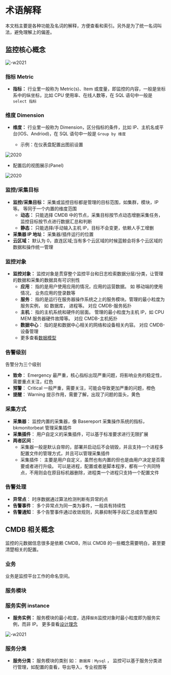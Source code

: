 # 术语解释

本文档主要是各种功能及名词的解释，方便查看和索引。另外是为了统一名词叫法，避免理解上的偏差。

## 监控核心概念

![-w2021](media/15799998161447.jpg)

### 指标 Metric

- **指标：** 行业里一般称为 Metric(s)、Item 或度量，即监控的内容，一般是坐标系中的纵坐标，比如 CPU 使用率、在线人数等，在 SQL 语句中一般是 `select 指标`

### 维度 Dimension

- **维度：** 行业里一般称为 Dimension，区分指标的条件，比如 IP、主机名或平台(IOS、Andriod)，在 SQL 语句中一般是 `Group by 维度`

  - 示例：在仪表盘配置出图前设置

![2020](media/16003086275528.jpg)

  - 配置后的视图展示(Panel)

![2020](media/16003085498859.jpg)

### 监控/采集目标

- **监控/采集目标：** 采集或监控目标都是管理的目标范围，如集群，模块，IP 等。 等同于一个内置的维度范围
    - **动态：** 只能选择 CMDB 中的节点，采集目标按节点动态增删采集任务，监控目标按节点进行数据汇总和判断
    - **静态：** 只能选择/手动输入主机 IP，目标不会变更，依赖人手工增删
- **采集器 IP 地址：** 采集器/插件运行的位置
- **云区域：** 默认为 0，直连区域;当有多个云区域的时候蓝鲸会将多个云区域的数据和操作统一管理

### 监控对象

- **监控对象：** 监控对象是贯穿整个监控平台和日志检索数据分层/分类，让管理的数据和采集的数据具有可识别性
    - **应用**： 指的是用户使用应用的情况，应用的运营数据。 如 移动端的使用情况， 业务应用的登录数等
    - **服务**： 指的是运行在服务器操作系统之上的服务模块。管理的最小粒度为服务实例， 如 数据库， 进程等。 对应 CMDB-服务拓扑
    - **主机**： 指的主机系统和硬件的层面。 管理的最小粒度为主机 IP，如 CPU MEM 服务器硬件故障等。 对应 CMDB-主机拓扑
    - **数据中心**： 指的是和数据中心相关的网络和设备相关内容。 对应 CMDB-设备管理
    - 更多查看[数据模型](./datamodule.md)

### 告警级别

告警分为三个级别

 * **致命**： Emergency 最严重，核心指标出现严重问题，将影响业务的稳定性，需要重点关注，红色
 * **预警**： Critical 一般严重，需要关注，可能会导致更加严重的问题，橙色
 * **提醒**： Warning 提示作用，需要了解，出现了问题的苗头，黄色

### 采集方式

* **采集器**： 监控内置的采集器，像 Basereport 采集操作系统的指标，bkmonitorbeat 管理采集插件
* **采集插件**： 用户自定义的采集插件，可以基于标准要求进行无限扩展
* **两者区间**：
    * 采集器一般是默认自带的，部署并启动后不会销毁，并且支持一个进程多配置文件的管理方式，并且可以管理采集插件
    * 采集插件： 主要是用户自定义，虽然也有内置的但也是由用户决定是否需要或者进行升级。 可以是进程，配置或者是脚本程序，都有一个共同特点，不用则会在原目标机器删除，进程类一个进程只支持一个配置文件

### 告警处理

* **异常点**： 时序数据通过算法检测判断有异常的点
* **告警事件**： 多个异常点为同一类为事件，一般具有持续性
* **告警通知**： 多个告警事件通过收敛规则，风暴抑制等手段汇总成告警通知

## CMDB 相关概念

监控的元数据信息很多是依赖 CMDB，所以 CMDB 的一些概念需要明白，甚至要清楚相关的配置。

### 业务

业务是监控平台工作的命名空间。

### 服务模块

### 服务实例 instance

- **服务实例：** 服务模块的最小粒度，选择`服务`监控对象时最小粒度即为服务实例，而非 IP。 更多查看[设计理念](./README.md)

![-w2021](media/15744838270079.jpg)

### 服务分类

- **服务分类：** 服务模块的类别 如： `数据库：Mysql` ， 监控可以基于服务分类进行管理，如配置的查看，导出导入，专业视图等
